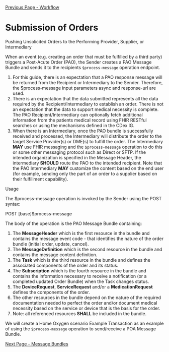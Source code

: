 [Previous Page - Workflow](Workflow.html)

# Submission of Orders
Pushing Unsolicited Orders to the Performing Provider, Supplier, or Intermediary
<p>When an event (e.g. creating an order that must be fulfilled by a third party) triggers a Post-Acute Order (PAO), the Sender creates a PAO Message Bundle and sends it to the recipients <code class="highlighter-rouge">$process-message</code> operation endpoint.</p>
 <ol>
 <li>For this guide, there is an expectation that a PAO response message will be returned from the Recipient or Intermediary to the Sender. Therefore, the $process-message input parameters async and response-url are used.</li>
  <li>There is an expectation that the data submitted represents all the data required by the Recipient/Intermediary to establish an order.  There is not an expectation that the data to support medical necessity is complete. The PAO Recipient/Intermediary can optionally fetch additional information from the patients medical record using FHIR RESTful searches or using the mechanisms defined in the CDex IG.  
  <li>When there is an Intermediary, once the PAO bundle is successfully received and processed, the Intermediary will distribute the order to the target Service Provider(s) or DME(s) to fulfill the order. The Intermediary <strong>MAY</strong> use FHIR messaging and the <code class="highlighter-rouge">$process-message</code> operation to do this or some other messaging protocol such as Direct or SFTP.  If the intended organization is specified in the Message Header, the intermediary <strong>SHOULD</strong> route the PAO to the intended recipient. Note that the PAO Intermediary <strong>MAY</strong> customize the content based on the end user (for example, sending only the part of an order to a supplier based on their fulfillment capability).</li>
</ol>

Usage
<p>The $process-message operation is invoked by the Sender using the POST  syntax:</p>
<p>POST [base]$process-message</code></p>
<p>The body of the operation is the PAO Message Bundle containing:</p>

<ol>
  <li>The <strong>MessageHeader</strong> which is the first resource in the bundle and contains the message event code - that identifies the nature of the order bundle (initial order, update, cancel).</li>
  <li>The <strong>MessageDefinition</strong>  which is the second resource in the bundle and contains the message content definition.
  <li>The <strong>Task</strong> which is the third resource in the bundle and defines the associated components of the order and its status.</li>
  <li>The <strong>Subscription</strong> which is the fourth resource in the bundle and contains the information necessary to receive a notification (or a completed updated Order Bundle) when the Task changes status.</li>
  <li>The <strong>DeviceRequest</strong>, <strong>ServiceRequest</strong> and/or a <strong>MedicationRequest</strong> defines the components of the order.</li>
	<li>The other resources in the bundle depend on the nature of the required documentation needed to perfect the order and/or document medical necessity based on the service or device that is the basis for the order.</li>
	<li>Note: all referenced resources <strong>SHALL</strong> be included in the bundle.</li>
</ol>
	
<p>We will create a Home Oxygen scenario Example Transaction</a> as an example of using the <code class="highlighter-rouge">$process-message</code> operation to send/receive a POA Message Bundle.</p>

[Next Page - Message Bundles](MessageBundles.html)